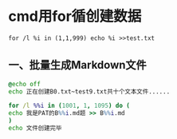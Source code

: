 

# cmd用for循创建数据

```txt
for /l %i in (1,1,999) echo %i >>test.txt
```


## 一、批量生成Markdown文件

```bat
@echo off
echo 正在创建B0.txt~test9.txt共十个文本文件......

for /l %%i in (1001, 1, 1095) do (
echo 我是PAT的B%%i.md题 >> B%%i.md
)
echo 文件创建完毕
```
